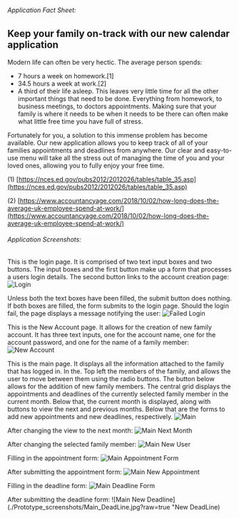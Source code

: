 ###### Application Fact Sheet:
## **Keep your family on-track with our new calendar application**

Modern life can often be very hectic. The average person spends:
* 7 hours a week on homework.[1]
* 34.5 hours a week at work.[2]
* A third of their life asleep.
This leaves very little time for all the other important things that need to be done. Everything from homework, to business meetings, to doctors appointments. Making sure that your family is where it needs to be when it needs to be there can often make what little free time you have full of stress.

Fortunately for you, a solution to this immense problem has become available. Our new application allows you to keep track of all of your families appointments and deadlines from anywhere. Our clear and easy-to-use menu will take all the stress out of managing the time of you and your loved ones, allowing you to fully enjoy your free time.


(1) [https://nces.ed.gov/pubs2012/2012026/tables/table_35.asp](https://nces.ed.gov/pubs2012/2012026/tables/table_35.asp)

(2) [https://www.accountancyage.com/2018/10/02/how-long-does-the-average-uk-employee-spend-at-work/](https://www.accountancyage.com/2018/10/02/how-long-does-the-average-uk-employee-spend-at-work/)

###### Application Screenshots:

This is the login page. It is comprised of two text input boxes and two buttons. The input boxes and the first button make up a form that processes a users login details. The second button links to the account creation page:
![Login](./Prototype_screenshots/Login.jpg?raw=true "Login Page")

Unless both the text boxes have been filled, the submit button does nothing. If both boxes  are filled, the form submits to the login page. Should the login fail, the page displays a message notifying the user:
![Failed Login](./Prototype_screenshots/Login_Failed.jpg?raw=true "Login Failure")

This is the New Account page. It allows for the creation of new family account. It has three text inputs, one for the account name, one for the account password, and one for the name of a family member:
![New Account](./Prototype_screenshots/New_Account.jpg?raw=true "New Account Page")

This is the main page. It displays all the information attached to the family that has logged in. In the. Top left the members of the family, and allows the user to move between them using the radio buttons. The button below allows for the addition of new family members. The central grid displays the appointments and deadlines of the currently selected family member in the current month. Below that, the current month is displayed, along with buttons to view the next and previous months. Below that are the forms to add new appointments and new deadlines, respectively.
![Main](./Prototype_screenshots/Main.jpg?raw=true "Main Page")

After changing the view to the next month:
![Main Next Month](./Prototype_screenshots/Main_Changed_Month.jpg?raw=true "Display new Month")

After changing the selected family member:
![Main New User](./Prototype_screenshots/Main_Changed_User.jpg?raw=true "Display different Family Member")

Filling in the appointment form:
![Main Appointment Form](./Prototype_screenshots/Main_Appointment_Prep.jpg?raw=true "Filling in the appointment form")

After submitting the appointment form:
![Main New Appointment](./Prototype_screenshots/Main_Appointment.jpg?raw=true "New Appointment")

Filling in the deadline form:
![Main Deadline Form](./Prototype_screenshots/Main_DeadLine_Prep.jpg?raw=true "Filling in the deadline form")

After submitting the deadline form:
![Main New Deadline](./Prototype_screenshots/Main_DeadLine.jpg?raw=true "New DeadLine)


